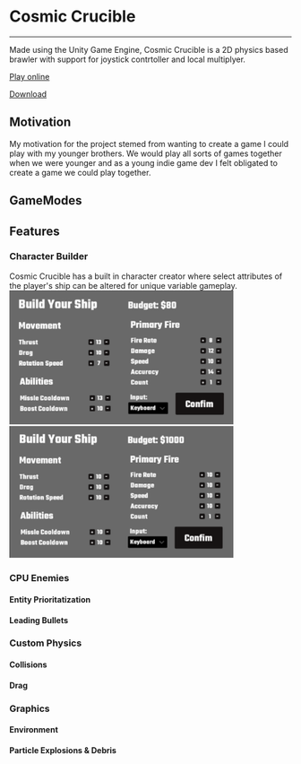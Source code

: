 # Cosmic Crucible

<hr/>

Made using the Unity Game Engine, Cosmic Crucible is a 2D physics based brawler with support for joystick contrtoller and local multiplyer.

[Play online](https://simmer.io/@reedoover/cosmic-crucible)

[Download](https://reedoover.itch.io/cosmic-crucible)

## Motivation
My motivation for the project stemed from wanting to create a game I could play with my younger brothers. We would play all sorts of games together when we were younger and as a young indie game dev I felt obligated to create a game we could play together.

## GameModes

## Features

### Character Builder
Cosmic Crucible has a built in character creator where select attributes of the player's ship can be altered for unique variable gameplay.
<img src="https://raw.githubusercontent.com/reedbryan/CosmicCrucible/main/Assets/Sprites/UI/ReadmeScreenShots/PlayerBuilder1.png" width="400"> 
<img src="https://raw.githubusercontent.com/reedbryan/CosmicCrucible/main/Assets/Sprites/UI/ReadmeScreenShots/PlayerBuilder2.png" width="400">

### CPU Enemies
#### Entity Prioritatization
#### Leading Bullets

### Custom Physics
#### Collisions
#### Drag

### Graphics
#### Environment
#### Particle Explosions & Debris